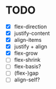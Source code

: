 # TODO

- [x] flex-direction
- [x] justify-content
- [x] align-items
- [x] justify + align
- [x] flex-grow
- [ ] flex-shrink
- [ ] flex-basis?
- [ ] (flex-)gap
- [ ] align-self?
